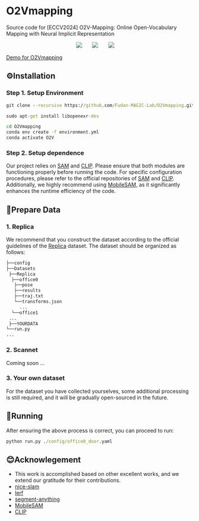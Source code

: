 # O2Vmapping
Source code for [ECCV2024] O2V-Mapping: Online Open-Vocabulary Mapping with Neural Implicit Representation



<div align="center">
    <a href='https://arxiv.org/abs/2404.06836'><img src='https://img.shields.io/badge/arXiv-2404.06836-b31b1b.svg'></a> &nbsp;&nbsp;&nbsp;&nbsp;&nbsp;
 <a href='https://github.com/Fudan-MAGIC-Lab/O2Vmapping'><img src='https://img.shields.io/badge/Github-Code-blue'></a> &nbsp;&nbsp;&nbsp;&nbsp;&nbsp;
<a href='https://www.youtube.com/watch?v=zWirggX_hiA&t=5s'><img src='https://img.shields.io/badge/Youtube-Video-red'></a> &nbsp;&nbsp;&nbsp;&nbsp;&nbsp;
</div>



[Demo for O2Vmapping](https://github.com/Fudan-MAGIC-Lab/O2Vmapping/blob/main/semantic_search.mp4)




## ⚙️Installation
### Step 1. Setup Environment

```cmd
git clone --recursive https://github.com/Fudan-MAGIC-Lab/O2Vmapping.git

sudo apt-get install libopenexr-dev

cd O2Vmapping
conda env create -f environment.yml
conda activate O2V
```

### Step 2. Setup dependence

Our project relies on [SAM](https://github.com/facebookresearch/segment-anything) and [CLIP](https://github.com/openai/CLIP). Please ensure that both modules are functioning properly before running the code. For specific configuration procedures, please refer to the official repositories of [SAM](https://github.com/facebookresearch/segment-anything) and [CLIP](https://github.com/openai/CLIP). Additionally, we highly recommend using [MobileSAM](https://github.com/ChaoningZhang/MobileSAM), as it significantly enhances the runtime efficiency of the code.




## 📂Prepare Data

### 1. Replica

We recommend that you construct the dataset according to the official guidelines of the [Replica](https://github.com/facebookresearch/Replica-Dataset/tree/v1.0) dataset. The dataset should be organized as follows:

```cmd
├──config
├──Datasets
 ├──Replica
  ├──office0
   ├──pose
   ├──results
   ├──traj.txt
   └──transforms.json
   	 ...
  └──office1
 ...
 ├──YOURDATA
└──run.py
...
```

### 2. Scannet

Coming soon …

### 3. Your own dataset

For the dataset you have collected yourselves, some additional processing is still required, and it will be gradually open-sourced in the future.

## 🏃Running
After ensuring the above process is correct, you can proceed to run:

```cmd
python run.py ./config/office0_door.yaml
```









## 😊Acknowlegement

- This work is accomplished based on other excellent works, and we extend our gratitude for their contributions.
- [nice-slam](https://github.com/cvg/nice-slam)
- [lerf](https://github.com/kerrj/lerf)
- [segment-anything](https://github.com/facebookresearch/segment-anything)
- [MobileSAM](https://github.com/ChaoningZhang/MobileSAM)
- [CLIP](https://github.com/openai/CLIP)
